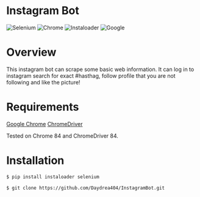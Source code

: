 # Instagram Bot





![Selenium](https://img.shields.io/badge/Selenium-3.141.0-brightgreen?style=for-the-badge) ![Chrome](https://img.shields.io/badge/Chromedriver-84.0.4147.30-brightgreen?style=for-the-badge) ![Instaloader](https://img.shields.io/badge/Instaloader-4.4.5-brightgreen?style=for-the-badge&logo=instagram&link=https://github.com/instaloader/instaloader) ![Google](https://img.shields.io/badge/Google%20Chrome-84-brightgreen?style=for-the-badge&logo=google&link=https://www.google.com/chrome/)

# Overview

This instagram bot can scrape some basic web information. It can log in to instagram search for exact #hasthag, follow profile that you are not following and  like the picture!




# Requirements


[Google Chrome][googlechrome]
[ChromeDriver][chromedriver]

Tested on Chrome 84 and ChromeDriver 84.



# Installation

```bash
$ pip install instaloader selenium

$ git clone https://github.com/Daydrea404/InstagramBot.git
```

[googlechrome]: https://www.google.com/chrome/
[chromedriver]: https://chromedriver.chromium.org/downloads